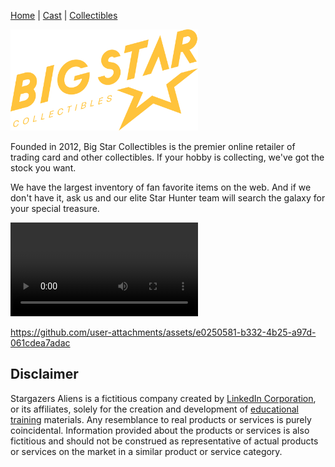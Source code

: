 [Home](index.md) | [Cast](Cast.md) | [Collectibles](Collectibles.md)

<img src="images/logo_bigstar.svg" alt="StarGazers Logo" style ="width:300px;">


Founded in 2012, Big Star Collectibles is the premier online retailer of trading card and other collectibles. If your hobby is collecting, we've got the stock you want.

We have the largest inventory of fan favorite items on the web. And if we don't have it, ask us and our elite Star Hunter team will search the galaxy for your special treasure.

<video src="images/video.mp4" controls></video>


https://github.com/user-attachments/assets/e0250581-b332-4b25-a97d-061cdea7adac


## Disclaimer

Stargazers Aliens is a fictitious company created by <a class="text-secondary" href="https://www.linkedin.com/">LinkedIn Corporation</a>, or its affiliates, solely for the creation and development of <a class="text-secondary" href="https://www.linkedin.com/learning/">educational training</a> materials. Any resemblance to real products or services is purely coincidental. Information provided about the products or services is also fictitious and should not be construed as representative of actual products or services on the market in a similar product or service category.


